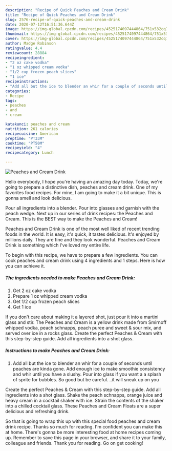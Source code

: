 ```yaml
---
description: "Recipe of Quick Peaches and Cream Drink"
title: "Recipe of Quick Peaches and Cream Drink"
slug: 2576-recipe-of-quick-peaches-and-cream-drink
date: 2020-07-12T16:51:36.644Z
image: https://img-global.cpcdn.com/recipes/4525174097444864/751x532cq70/peaches-and-cream-drink-recipe-main-photo.jpg
thumbnail: https://img-global.cpcdn.com/recipes/4525174097444864/751x532cq70/peaches-and-cream-drink-recipe-main-photo.jpg
cover: https://img-global.cpcdn.com/recipes/4525174097444864/751x532cq70/peaches-and-cream-drink-recipe-main-photo.jpg
author: Madge Robinson
ratingvalue: 4.4
reviewcount: 28884
recipeingredient:
- "2 oz cake vodka"
- "1 oz whipped cream vodka"
- "1/2 cup frozen peach slices"
- "1 ice"
recipeinstructions:
- "Add all but the ice to blender an whir for a couple of seconds until peaches are kinda gone. Add enough ice to make smoothie consistency and whir until you have a slushy.  Pour into glass if you want a a splash of sprite for bubbles.  So good but be careful. ..it will sneak up on you"
categories:
- Recipe
tags:
- peaches
- and
- cream

katakunci: peaches and cream 
nutrition: 261 calories
recipecuisine: American
preptime: "PT33M"
cooktime: "PT50M"
recipeyield: "4"
recipecategory: Lunch

---
```



![Peaches and Cream Drink](https://img-global.cpcdn.com/recipes/4525174097444864/751x532cq70/peaches-and-cream-drink-recipe-main-photo.jpg)

Hello everybody, I hope you're having an amazing day today. Today, we're going to prepare a distinctive dish, peaches and cream drink. One of my favorites food recipes. For mine, I am going to make it a bit unique. This is gonna smell and look delicious.

Pour all ingredients into a blender. Pour into glasses and garnish with the peach wedge. Next up in our series of drink recipes: the Peaches and Cream. This is the BEST way to make the Peaches and Cream!

Peaches and Cream Drink is one of the most well liked of recent trending foods in the world. It is easy, it's quick, it tastes delicious. It's enjoyed by millions daily. They are fine and they look wonderful. Peaches and Cream Drink is something which I've loved my entire life.


To begin with this recipe, we have to prepare a few ingredients. You can cook peaches and cream drink using 4 ingredients and 1 steps. Here is how you can achieve it.

<!--inarticleads1-->

##### The ingredients needed to make Peaches and Cream Drink:

1. Get 2 oz cake vodka
1. Prepare 1 oz whipped cream vodka
1. Get 1/2 cup frozen peach slices
1. Get 1 ice


If you don&#39;t care about making it a layered shot, just pour it into a martini glass and stir. The Peaches and Cream is a yellow drink made from Smirnoff whipped vodka, peach schnapps, peach puree and sweet &amp; sour mix, and served over ice in a rocks glass. Create the perfect Peaches &amp; Cream with this step-by-step guide. Add all ingredients into a shot glass. 

<!--inarticleads2-->

##### Instructions to make Peaches and Cream Drink:

1. Add all but the ice to blender an whir for a couple of seconds until peaches are kinda gone. Add enough ice to make smoothie consistency and whir until you have a slushy.  Pour into glass if you want a a splash of sprite for bubbles.  So good but be careful. ..it will sneak up on you


Create the perfect Peaches &amp; Cream with this step-by-step guide. Add all ingredients into a shot glass. Shake the peach schnapps, orange juice and heavy cream in a cocktail shaker with ice. Strain the contents of the shaker into a chilled cocktail glass. These Peaches and Cream Floats are a super delicious and refreshing drink. 

So that is going to wrap this up with this special food peaches and cream drink recipe. Thanks so much for reading. I'm confident you can make this at home. There's gonna be more interesting food at home recipes coming up. Remember to save this page in your browser, and share it to your family, colleague and friends. Thank you for reading. Go on get cooking!
